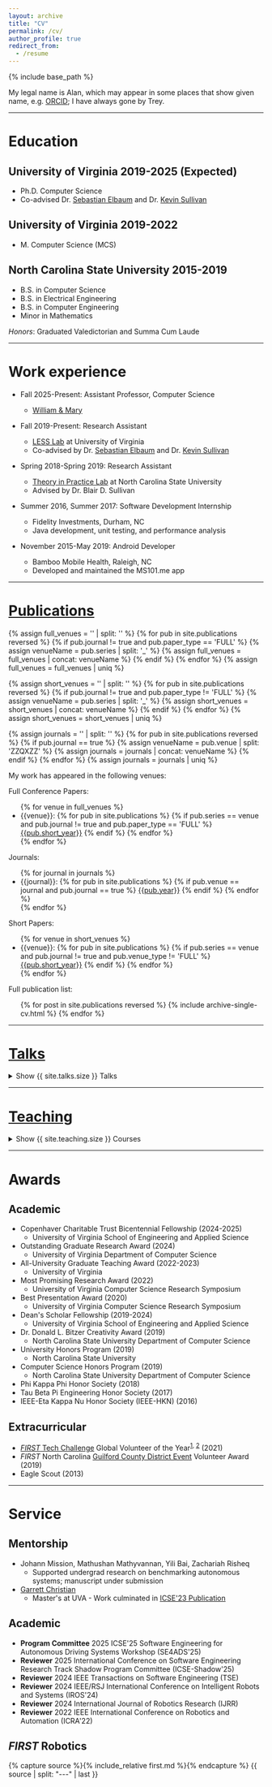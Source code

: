 ```yaml
---
layout: archive
title: "CV"
permalink: /cv/
author_profile: true
redirect_from:
  - /resume
---
```


{% include base_path %}

My legal name is Alan, which may appear in some places that show given name, e.g. [ORCID](https://orcid.org/0000-0001-9803-8303); I have always gone by Trey.

---

# Education
## University of Virginia 2019-2025 (Expected)
* Ph.D. Computer Science
* Co-advised Dr. [Sebastian Elbaum](https://www.cs.virginia.edu/~se4ja/) and Dr. [Kevin Sullivan](https://engineering.virginia.edu/faculty/kevin-sullivan)

## University of Virginia 2019-2022
* M. Computer Science (MCS)

## North Carolina State University 2015-2019
* B.S. in Computer Science
* B.S. in Electrical Engineering
* B.S. in Computer Engineering
* Minor in Mathematics

*Honors*: Graduated Valedictorian and Summa Cum Laude

---

# Work experience
* Fall 2025-Present: Assistant Professor, Computer Science
  * [William & Mary](https://www.wm.edu)

* Fall 2019-Present: Research Assistant 
  * [LESS Lab](https://less-lab-uva.github.io/) at University of Virginia
  * Co-advised by Dr. [Sebastian Elbaum](https://www.cs.virginia.edu/~se4ja/) and Dr. [Kevin Sullivan](https://engineering.virginia.edu/faculty/kevin-sullivan)

* Spring 2018-Spring 2019: Research Assistant
  * [Theory in Practice Lab](https://www.cs.utah.edu/~sullivan/#!/) at North Carolina State University
  * Advised by Dr. Blair D. Sullivan

* Summer 2016, Summer 2017: Software Development Internship
  * Fidelity Investments, Durham, NC
  * Java development, unit testing, and performance analysis
  
* November 2015-May 2019: Android Developer
  * Bamboo Mobile Health, Raleigh, NC
  * Developed and maintained the MS101.me app

---

# [Publications](/publications)

{% assign full_venues = '' | split: '' %}
{% for pub in site.publications reversed %}
{% if pub.journal != true and pub.paper_type == 'FULL' %}
{% assign venueName = pub.series | split: '_' %}
{% assign full_venues = full_venues | concat: venueName %}
{% endif %}
{% endfor %}
{% assign full_venues = full_venues | uniq %}

{% assign short_venues = '' | split: '' %}
{% for pub in site.publications reversed %}
{% if pub.journal != true and pub.paper_type != 'FULL' %}
{% assign venueName = pub.series | split: '_' %}
{% assign short_venues = short_venues | concat: venueName %}
{% endif %}
{% endfor %}
{% assign short_venues = short_venues | uniq %}

{% assign journals = '' | split: '' %}
{% for pub in site.publications reversed %}
{% if pub.journal == true %}
{% assign venueName = pub.venue | split: 'ZZQXZZ' %}
{% assign journals = journals | concat: venueName %}
{% endif %}
{% endfor %}
{% assign journals = journals | uniq %}

My work has appeared in the following venues:

Full Conference Papers:
<ul>
{% for venue in full_venues %}

  <li>{{venue}}:
  {% for pub in site.publications %}
    {% if pub.series == venue and pub.journal != true and pub.paper_type == 'FULL' %}
    <a href="{{pub.permalink}}">{{pub.short_year}}</a>
    {% endif %}
  {% endfor %}
  </li>
{% endfor %}
</ul>


Journals:
<ul>
{% for journal in journals %}
  <li>{{journal}}:
  {% for pub in site.publications %}
    {% if pub.venue == journal and pub.journal == true %}
    <a href="{{pub.permalink}}">{{pub.year}}</a>
    {% endif %}
  {% endfor %}
  </li>
{% endfor %}
</ul>

Short Papers:
<ul>
{% for venue in short_venues %}

  <li>{{venue}}:
  {% for pub in site.publications %}
    {% if pub.series == venue and pub.journal != true and pub.venue_type != 'FULL' %}
    <a href="{{pub.permalink}}">{{pub.short_year}}</a>
    {% endif %}
  {% endfor %}
  </li>
{% endfor %}
</ul>

Full publication list:
  <ul>{% for post in site.publications reversed %}
    {% include archive-single-cv.html %}
  {% endfor %}</ul>
  
---

# [Talks](/talks)
<p>
  <details>
    <summary>Show {{ site.talks.size }} Talks</summary>
    <ul>{% for post in site.talks reversed %}
      {% include archive-single-talk-cv.html %}
    {% endfor %}</ul>
  </details>
</p>
  
---

# [Teaching](/teaching)
<p>
<details>
    <summary>Show {{ site.teaching.size }} Courses</summary>
    <ul>{% for post in site.teaching reversed %}
      {% include archive-single-teaching.html %}
    {% endfor %}</ul>
  </details>
</p>

---

# Awards
## Academic
* Copenhaver Charitable Trust Bicentennial Fellowship (2024-2025)
  * University of Virginia School of Engineering and Applied Science
* Outstanding Graduate Research Award (2024)
  * University of Virginia Department of Computer Science
* All-University Graduate Teaching Award (2022-2023)
  * University of Virginia
* Most Promising Research Award (2022)
  * University of Virginia Computer Science Research Symposium
* Best Presentation Award (2020)
  * University of Virginia Computer Science Research Symposium
* Dean's Scholar Fellowship (2019-2024)
  * University of Virginia School of Engineering and Applied Science
* Dr. Donald L. Bitzer Creativity Award (2019)
  * North Carolina State University Department of Computer Science
* University Honors Program (2019)
  * North Carolina State University
* Computer Science Honors Program (2019)
  * North Carolina State University Department of Computer Science
* Phi Kappa Phi Honor Society (2018)
* Tau Beta Pi Engineering Honor Society (2017)
* IEEE-Eta Kappa Nu Honor Society (IEEE-HKN) (2016)

## Extracurricular
* [*FIRST* Tech Challenge](https://www.firstinspires.org/robotics/ftc) Global Volunteer of the Year<sup>[1](https://www.firstinspires.org/sites/default/files/uploads/annual-report/fy2021-annual-impact-report.pdf#page=34), [2](http://firsttechchallenge.blogspot.com/2021/07/congratulations-to-our-amazing-2020.html)</sup> (2021)
* *FIRST* North Carolina [Guilford County District Event](https://youtu.be/UJb6Lta9QqI?si=BZfyL70L6zd9tMVL&t=60) Volunteer Award (2019)
* Eagle Scout (2013)

---

# Service
## Mentorship
* Johann Mission, Mathushan Mathyvannan, Yili Bai, Zachariah Risheq
  * Supported undergrad research on benchmarking autonomous systems; manuscript under submission
* [Garrett Christian](https://www.linkedin.com/in/garrett-christian/)
  * Master's at UVA - Work culminated in [ICSE'23 Publication](/publication/2023-5-20-semantic-lidar-fuzzing)

## Academic
* **Program Committee** 2025 ICSE'25 Software Engineering for Autonomous Driving Systems Workshop (SE4ADS'25)
* **Reviewer** 2025 International Conference on Software Engineering Research Track Shadow Program Committee (ICSE-Shadow'25)
* **Reviewer** 2024 IEEE Transactions on Software Engineering (TSE)
* **Reviewer** 2024 IEEE/RSJ International Conference on Intelligent Robots and Systems (IROS'24)
* **Reviewer** 2024 International Journal of Robotics Research (IJRR)
* **Reviewer** 2022 IEEE International Conference on Robotics and Automation (ICRA'22)

## *FIRST* Robotics

{% capture source %}{% include_relative first.md %}{% endcapture %}
{{ source | split: "---" | last }}